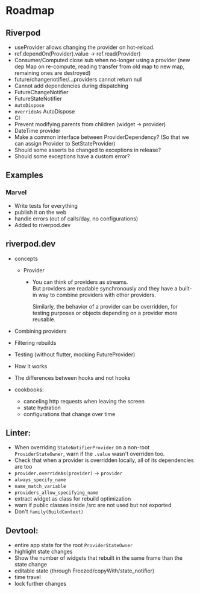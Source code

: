 # Roadmap

## Riverpod

<!-- - evaluate time complexity for all operations -->
<!-- - evaluate space complexity -->
<!-- - think about state_notifier & Computed tree-shaking -->
- useProvider allows changing the provider on hot-reload.
- ref.dependOn(Provider).value -> ref.read(Provider)
- Consumer/Computed close sub when no-longer using a provider (new dep Map on re-compute, reading transfer from old map to new map, remaining ones are destroyed)
- future/changenotifier/...providers cannot return null
- Cannot add dependencies during dispatching
- FutureChangeNotifier
- FutureStateNotifier
- `AutoDispose`
- `overrideAs` AutoDispose
- CI
- Prevent modifying parents from children (widget -> provider)
- DateTime provider
- Make a common interface between ProviderDependency? (So that we can assign Provider to SetStateProvider)
- Should some asserts be changed to exceptions in release?
- Should some exceptions have a custom error?

## Examples

### Marvel

- Write tests for everything
- publish it on the web
- handle errors (out of calls/day, no configurations)
- Added to riverpod.dev

## riverpod.dev

- concepts

  - Provider

    - You can think of providers as streams.\
      But providers are readable synchronously and they have
      a built-in way to combine providers with other providers.

      Similarly, the behavior of a provider can be overridden,
      for testing purposes or objects depending on a provider
      more reusable.

- Combining providers
- Filtering rebuilds
- Testing (without flutter, mocking FutureProvider)
- How it works
- The differences between hooks and not hooks
- cookbooks:
  - canceling http requests when leaving the screen
  - state hydration
  - configurations that change over time

## Linter:

- When overriding `StateNotifierProvider` on a non-root `ProviderStateOwner`, warn if the `.value` wasn't overriden too.
- Check that when a provider is overridden locally, all of its dependencies are too
- `provider.overrideAs(provider)` -> `provider`
- `always_specify_name`
- `name_match_variable`
- `providers_allow_specifying_name`
- extract widget as class for rebuild optimization
- warn if public classes inside /src are not used but not exported
- Don't `family(BuildContext)`

## Devtool:

- entire app state for the root `ProviderStateOwner`
- highlight state changes
- Show the number of widgets that rebuilt in the same frame than the state change
- editable state (through Freezed/copyWith/state_notifier)
- time travel
- lock further changes
